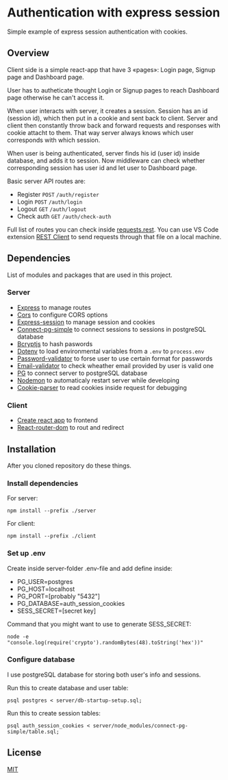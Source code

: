 # Authentication with express session
Simple example of express session authentication with cookies. 

## Overview

Client side is a simple react-app that have 3 «pages»: Login page, Signup page and Dashboard page.

User has to autheticate thought Login or Signup pages to reach Dashboard page otherwise he can't access it.

When user interacts with server, it creates a session. Session has an id (session id), which then put in a cookie and sent back to client. Server and client then constantly throw back and forward requests and responses with cookie attacht to them. That way server always knows which user corresponds with which session.

When user is being authenticated, server finds his id (user id) inside database, and adds it to session. Now middleware can check whether corresponding session has user id and let user to Dashboard page.

Basic server API routes are:
- Register `POST` `/auth/register`
- Login `POST` `/auth/login`
- Logout `GET` `/auth/logout`
- Check auth `GET` `/auth/check-auth`

Full list of routes you can check inside [requests.rest](/server/requests.rest). You can use VS Code extension [REST Client](https://marketplace.visualstudio.com/items?itemName=humao.rest-client) to send requests through that file on a local machine.

## Dependencies
List of modules and packages that are used in this project.
### Server
* [Express](https://github.com/expressjs/express) to manage routes
* [Cors](https://github.com/expressjs/cors) to configure CORS options
* [Express-session](https://github.com/expressjs/session) to manage session and cookies
* [Connect-pg-simple](https://github.com/voxpelli/node-connect-pg-simple) to connect sessions to sessions in postgreSQL database
* [Bcryptjs](https://github.com/dcodeIO/bcrypt.js) to hash paswords
* [Dotenv](https://www.npmjs.com/package/dotenv) to load environmental variables from a `.env` to `process.env`
* [Password-validator](https://github.com/tarunbatra/password-validator) to forse user to use certain format for passwords
* [Email-validator](https://github.com/manishsaraan/email-validator) to check wheather email provided by user is valid one
* [PG](https://github.com/brianc/node-postgres) to connect server to postgreSQL database
* [Nodemon](https://github.com/remy/nodemon) to automaticaly restart server while developing
* [Cookie-parser](https://github.com/expressjs/cookie-parser) to read cookies inside request for debugging
### Client
* [Create react app](https://github.com/facebook/create-react-app) to frontend
* [React-router-dom](https://github.com/remix-run/react-router/tree/main/packages/react-router-dom) to rout and redirect

## Installation
After you cloned repository do these things.

### Install dependencies
For server:
```
npm install --prefix ./server
```
For client:
```
npm install --prefix ./client
```

### Set up .env
Create inside server-folder .env-file and add define inside:
* PG_USER=postgres
* PG_HOST=localhost
* PG_PORT=[probably "5432"]
* PG_DATABASE=auth_session_cookies
* SESS_SECRET=[secret key]

Command that you might want to use to generate SESS_SECRET:
```
node -e "console.log(require('crypto').randomBytes(48).toString('hex'))"
```
### Configure database
I use postgreSQL database for storing both user's info and sessions.

Run this to create database and user table:

```
psql postgres < server/db-startup-setup.sql;
```
Run this to create session tables:

```
psql auth_session_cookies < server/node_modules/connect-pg-simple/table.sql;
```
## License
[MIT](https://choosealicense.com/licenses/mit/)